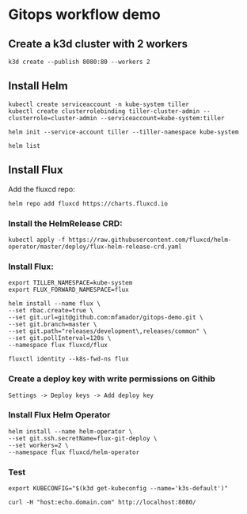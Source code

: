 # Gitops workflow demo

## Create a k3d cluster with 2 workers
```
k3d create --publish 8080:80 --workers 2
```

## Install Helm

```
kubectl create serviceaccount -n kube-system tiller
kubectl create clusterrolebinding tiller-cluster-admin --clusterrole=cluster-admin --serviceaccount=kube-system:tiller

helm init --service-account tiller --tiller-namespace kube-system

helm list
```


## Install Flux

Add the fluxcd repo:

```
helm repo add fluxcd https://charts.fluxcd.io
```

### Install the HelmRelease CRD:

```
kubectl apply -f https://raw.githubusercontent.com/fluxcd/helm-operator/master/deploy/flux-helm-release-crd.yaml
```

### Install Flux:
```
export TILLER_NAMESPACE=kube-system
export FLUX_FORWARD_NAMESPACE=flux

helm install --name flux \
--set rbac.create=true \
--set git.url=git@github.com:mfamador/gitops-demo.git \
--set git.branch=master \
--set git.path="releases/development\,releases/common" \
--set git.pollInterval=120s \
--namespace flux fluxcd/flux 

fluxctl identity --k8s-fwd-ns flux
```

### Create a deploy key with write permissions on Githib

    Settings -> Deploy keys -> Add deploy key

### Install Flux Helm Operator
```
helm install --name helm-operator \
--set git.ssh.secretName=flux-git-deploy \
--set workers=2 \
--namespace flux fluxcd/helm-operator 
```

### Test

```
export KUBECONFIG="$(k3d get-kubeconfig --name='k3s-default')"

curl -H "host:echo.domain.com" http://localhost:8080/
```
